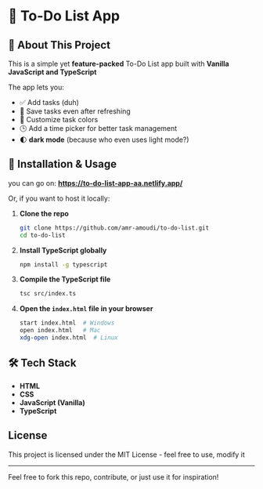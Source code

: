 # 📌 To-Do List App

## 🎯 About This Project

This is a simple yet **feature-packed** To-Do List app built with **Vanilla JavaScript and TypeScript**

The app lets you:
- ✅ Add tasks (duh)
- 🔄 Save tasks even after refreshing
- 🎨 Customize task colors
- 🕒 Add a time picker for better task management
- 🌓 **dark mode** (because who even uses light mode?)

## 🚀 Installation & Usage

you can go on: **<a>https://to-do-list-app-aa.netlify.app/</a>**

Or, if you want to host it locally:
1. **Clone the repo**
   ```sh
   git clone https://github.com/amr-amoudi/to-do-list.git
   cd to-do-list
   ```

2. **Install TypeScript globally**
   ```sh
   npm install -g typescript
   ```

3. **Compile the TypeScript file**
   ```sh
   tsc src/index.ts
   ```

4. **Open the `index.html` file in your browser**
   ```sh
   start index.html  # Windows
   open index.html   # Mac
   xdg-open index.html  # Linux
   ```



## 🛠 Tech Stack

- **HTML**
- **CSS**
- **JavaScript (Vanilla)**
- **TypeScript**


## License

This project is licensed under the MIT License - feel free to use, modify it

---


Feel free to fork this repo, contribute, or just use it for inspiration! 

